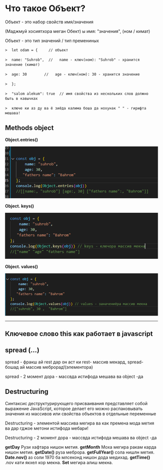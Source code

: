 

# Что такое Объект?

Объект - это набор свойств имя/значения 

(Маджмуй хосиятхора меган Обект)
ы
имя: "значения",  (ном / кимат)



Объект - этo тип значений / тип премениных

    >  let odam = {     // объект

    >  name: "Suhrob",  //   name - ключ(ном): "Suhrob" - хранится значение (кимат)

    >  age: 30        //   age - ключ(ном): 30 - хранится значение

    >  };

    >  "salom alekum": true  // имя свойства из нескольких слов должно быть в кавычках

    >  ключе ки аз ду ва ё зиёда калима боша да нохунак " " - гирифта мешава!




## Methods object
 
**Object.entries()**

![Tux, the Linux mascot](/lesson-5-Object/img/en.png)

**Object. keys()**

![Tux, the Linux mascot](/lesson-5-Object/img/keys.png)

**Object. values()**

![Tux, the Linux mascot](/lesson-5-Object/img/val.png)
________________________________________________________


## Ключевое слово **this** как работает в javascript

## spread (...)

spread - фракш ай rest дар он аст ки rest- массив мекард, spread- бошад ай массив меброрад!(элементора)
 
spread - 2 момент дора - массвда истифода мешава ва object -да


## Destructuring

Синтаксис деструктурирующего присваивания представляет собой выражение JavaScript, которое делает его
можно распаковывать значения из массивов или свойства объектов в отдельные
переменные

Destructuring - элементой массива мегира ва как премена мода метия ва дар гджое метони истифода мебари!

Destructuring - 2 момент дора - массвда истифода мешава ва object -да



**getDay** Рузи хафтара нишон метия.
**getMonth** Моха мегира ракам карда нишон метия.
**getDate()** руза меброра.
**getFullYear()** сола нишлн метия.
**Date.nov()** аз соли 1970 ба млсеконд нишон дода медихад.
**getTime()** .nov кати якхел кор мекна.
**Set** мегира алиш мекна.